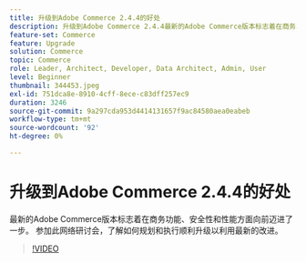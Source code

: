 ```yaml
---
title: 升级到Adobe Commerce 2.4.4的好处
description: 升级到Adobe Commerce 2.4.4最新的Adobe Commerce版本标志着在商务功能、安全性和性能方面向前迈进了一步。 参加此网络研讨会，了解如何规划和执行顺利升级以利用最新的改进。
feature-set: Commerce
feature: Upgrade
solution: Commerce
topic: Commerce
role: Leader, Architect, Developer, Data Architect, Admin, User
level: Beginner
thumbnail: 344453.jpeg
exl-id: 751dca8e-8910-4cff-8ece-c83dff257ec9
duration: 3246
source-git-commit: 9a297cda953d4414131657f9ac84580aea0eabeb
workflow-type: tm+mt
source-wordcount: '92'
ht-degree: 0%

---
```


# 升级到Adobe Commerce 2.4.4的好处

最新的Adobe Commerce版本标志着在商务功能、安全性和性能方面向前迈进了一步。 参加此网络研讨会，了解如何规划和执行顺利升级以利用最新的改进。

>[!VIDEO](https://video.tv.adobe.com/v/344453/?quality=12&learn=on)
